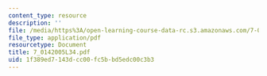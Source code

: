 ```yaml
---
content_type: resource
description: ''
file: /media/https%3A/open-learning-course-data-rc.s3.amazonaws.com/7-014-introductory-biology-spring-2005/1f389ed7143dcc00fc5bbd5edc00c3b3_7_0142005L34.pdf
file_type: application/pdf
resourcetype: Document
title: 7_0142005L34.pdf
uid: 1f389ed7-143d-cc00-fc5b-bd5edc00c3b3
---
```

